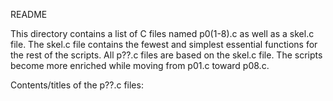 README

This directory contains a list of C files named p0(1-8).c as well as a skel.c file. The skel.c file contains the fewest and simplest essential functions for the rest of the scripts. All p??.c files are based on the skel.c file. The scripts become more enriched while moving from p01.c toward p08.c.

Contents/titles of the p??.c files:
